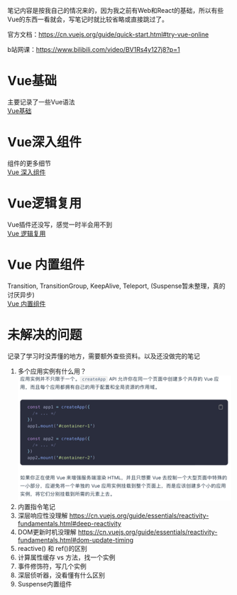 笔记内容是按我自己的情况来的，因为我之前有Web和React的基础，所以有些Vue的东西一看就会，写笔记时就比较省略或直接跳过了。

官方文档：https://cn.vuejs.org/guide/quick-start.html#try-vue-online

b站网课：https://www.bilibili.com/video/BV1Rs4y127j8?p=1

# Vue基础
主要记录了一些Vue语法  
[Vue基础](notes/Vue基础.md)

# Vue深入组件
组件的更多细节   
[Vue 深入组件](notes/Vue%20深入组件.md)

# Vue逻辑复用
Vue插件还没写，感觉一时半会用不到   
[Vue 逻辑复用](notes/Vue%20逻辑复用.md)

# Vue 内置组件
Transition, TransitionGroup, KeepAlive, Teleport, (Suspense暂未整理，真的讨厌异步)  
[Vue 内置组件](notes/Vue%20内置组件.md)

# 未解决的问题
记录了学习时没弄懂的地方，需要额外查些资料。以及还没做完的笔记

1. 多个应用实例有什么用？![Alt text](images/image-1.png)
2. 内置指令笔记
3. 深层响应性没理解 https://cn.vuejs.org/guide/essentials/reactivity-fundamentals.html#deep-reactivity
4. DOM更新时机没理解 https://cn.vuejs.org/guide/essentials/reactivity-fundamentals.html#dom-update-timing
5. reactive() 和 ref()的区别
6. 计算属性缓存 vs 方法，找一个实例
7. 事件修饰符，写几个实例
8. 深层侦听器，没看懂有什么区别
9. Suspense内置组件